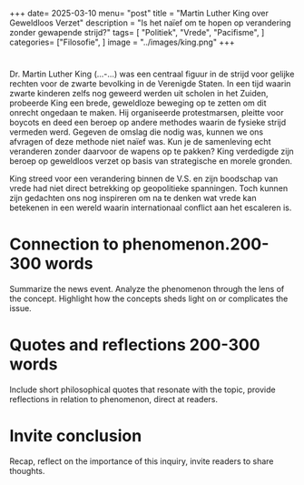 +++
date= 2025-03-10
menu= "post"
title = "Martin Luther King over Geweldloos Verzet"
description = "Is het naïef om te hopen op verandering zonder gewapende strijd?"
tags= [
		"Politiek",
		"Vrede",
		"Pacifisme",
]
categories= ["Filosofie",
]
image = "../images/king.png"
+++

#  

Dr. Martin Luther King (...-...) was een centraal figuur in de strijd voor gelijke rechten voor de zwarte bevolking in de Verenigde Staten. In een tijd waarin zwarte kinderen zelfs nog geweerd werden uit scholen in het Zuiden, probeerde King een brede, geweldloze beweging op te zetten om dit onrecht ongedaan te maken. Hij organiseerde protestmarsen, pleitte voor boycots en deed een beroep op andere methodes waarin de fysieke strijd vermeden werd. Gegeven de omslag die nodig was, kunnen we ons afvragen of deze methode niet naïef was. Kun je de samenleving echt veranderen zonder daarvoor de wapens op te pakken? King verdedigde zijn beroep op geweldloos verzet op basis van strategische en morele gronden. 

King streed voor een verandering binnen de V.S. en zijn boodschap van vrede had niet direct betrekking op geopolitieke spanningen. Toch kunnen zijn gedachten ons nog inspireren om na te denken wat vrede kan betekenen in een wereld waarin internationaal conflict aan het escaleren is. 

#  Connection to phenomenon.200-300 words

Summarize the news event. Analyze the phenomenon through the lens of the concept. Highlight how the concepts sheds light on or complicates the issue. 

#  Quotes and reflections 200-300 words

Include short philosophical quotes that resonate with the topic, provide reflections in relation to phenomenon, direct at readers.

#  Invite conclusion

Recap, reflect on the importance of this inquiry, invite readers to share thoughts.

